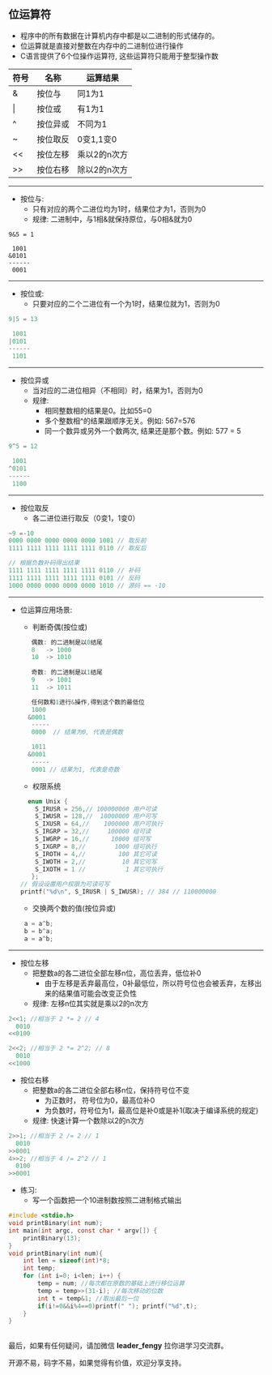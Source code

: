 ## 位运算符

- 程序中的所有数据在计算机内存中都是以二进制的形式储存的。
- 位运算就是直接对整数在内存中的二进制位进行操作
- C语言提供了6个位操作运算符, 这些运算符只能用于整型操作数

| 符号 | 名称     | 运算结果     |
| ---- | -------- | ------------ |
| &    | 按位与   | 同1为1       |
| \|   | 按位或   | 有1为1       |
| ^    | 按位异或 | 不同为1      |
| ~    | 按位取反 | 0变1,1变0    |
| <<   | 按位左移 | 乘以2的n次方 |
| >>   | 按位右移 | 除以2的n次方 |

------

- 按位与:
  - 只有对应的两个二进位均为1时，结果位才为1，否则为0
  - 规律: 二进制中，与1相&就保持原位，与0相&就为0

```
9&5 = 1

 1001
&0101
------
 0001
```

------

- 按位或:
  - 只要对应的二个二进位有一个为1时，结果位就为1，否则为0

```c
9|5 = 13

 1001
|0101
------
 1101
```

------

- 按位异或
  - 当对应的二进位相异（不相同）时，结果为1，否则为0
  - 规律:
    - 相同整数相的结果是0。比如55=0
    - 多个整数相^的结果跟顺序无关。例如: 567=576
    - 同一个数异或另外一个数两次, 结果还是那个数。例如: 577 = 5

```c
9^5 = 12

 1001
^0101
------
 1100
```

------

- 按位取反
  - 各二进位进行取反（0变1，1变0）

```c
~9 =-10
0000 0000 0000 0000 0000 1001 // 取反前
1111 1111 1111 1111 1111 0110 // 取反后

// 根据负数补码得出结果
1111 1111 1111 1111 1111 0110 // 补码
1111 1111 1111 1111 1111 0101 // 反码
1000 0000 0000 0000 0000 1010 // 源码 == -10
```

------

- 位运算应用场景:

  - 判断奇偶(按位或)

  ```c
     偶数: 的二进制是以0结尾
     8   -> 1000
     10  -> 1010
     
     奇数: 的二进制是以1结尾
     9   -> 1001
     11  -> 1011
  
     任何数和1进行&操作,得到这个数的最低位
     1000
    &0001
     -----
     0000  // 结果为0, 代表是偶数
  
     1011
    &0001
     -----
     0001 // 结果为1, 代表是奇数
  ```

  - 权限系统

  ```c
    enum Unix {
      S_IRUSR = 256,// 100000000 用户可读
      S_IWUSR = 128,//  10000000 用户可写
      S_IXUSR = 64,//    1000000 用户可执行
      S_IRGRP = 32,//     100000 组可读
      S_IWGRP = 16,//      10000 组可写
      S_IXGRP = 8,//        1000 组可执行
      S_IROTH = 4,//         100 其它可读
      S_IWOTH = 2,//          10 其它可写
      S_IXOTH = 1 //           1 其它可执行
     };
  // 假设设置用户权限为可读可写
  printf("%d\n", S_IRUSR | S_IWUSR); // 384 // 110000000
  ```

  - 交换两个数的值(按位异或)

  ```c
   a = a^b;
   b = b^a;
   a = a^b;
  ```

------

- 按位左移
  - 把整数a的各二进位全部左移n位，高位丢弃，低位补0
    - 由于左移是丢弃最高位，0补最低位，所以符号位也会被丢弃，左移出来的结果值可能会改变正负性
  - 规律: 左移n位其实就是乘以2的n次方

```c
2<<1; //相当于 2 *= 2 // 4
  0010
<<0100

2<<2; //相当于 2 *= 2^2; // 8
  0010
<<1000
```

- 按位右移
  - 把整数a的各二进位全部右移n位，保持符号位不变
    - 为正数时， 符号位为0，最高位补0
    - 为负数时，符号位为1，最高位是补0或是补1(取决于编译系统的规定)
  - 规律: 快速计算一个数除以2的n次方

```c
2>>1; //相当于 2 /= 2 // 1
  0010
>>0001
4>>2; //相当于 4 /= 2^2 // 1
  0100
>>0001
```

- 练习:
  - 写一个函数把一个10进制数按照二进制格式输出

```c
#include <stdio.h>
void printBinary(int num);
int main(int argc, const char * argv[]) {
    printBinary(13);
}
void printBinary(int num){
    int len = sizeof(int)*8;
    int temp;
    for (int i=0; i<len; i++) {
        temp = num; //每次都在原数的基础上进行移位运算
        temp = temp>>(31-i); //每次移动的位数
        int t = temp&1; //取出最后一位
        if(i!=0&&i%4==0)printf(" "); printf("%d",t);
    }
}
```

## 

最后，如果有任何疑问，请加微信 **leader_fengy** 拉你进学习交流群。

开源不易，码字不易，如果觉得有价值，欢迎分享支持。

